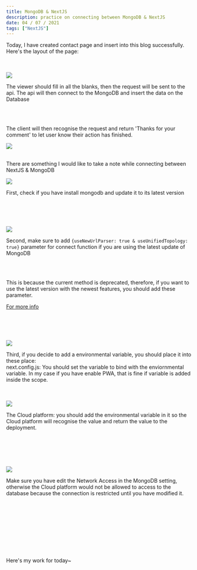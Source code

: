 ```yaml
---
title: MongoDB & NextJS
description: practice on connecting between MongoDB & NextJS
date: 04 / 07 / 2021
tags: ["NextJS"]
---
```


<p>Today, I have created contact page and insert into this blog successfully.
Here's the layout of the page:</p>
<br/><br/>
<Image layout='fill' src='/image/Blog/20210704-0239/20210704-0007.png'></Image>
<p>The viewer should fill in all the blanks, then the request will be sent to the api.
The api will then connect to the MongoDB and insert the data on the Database</p>
<br/><br/>
<p>The client will then recognise the request 
and return 'Thanks for your comment' to let user know their action has finished.</p>
<Image layout='fill' src='/image/Blog/20210704-0239/20210704-0006.png'></Image>
<br/><br/>
<p>There are something I would like to take a note while connecting between NextJS & MongoDB</p>
<Image layout='fill' src='/image/Blog/20210704-0239/20210704-0001.png'></Image><br/>
<p>First, check if you have install mongodb and update it to its latest version</p>
<br/><br/><br/><br/>
<Image layout='fill' src='/image/Blog/20210704-0239/20210704-0003.png'></Image><br/>
<p>Second, make sure to add <code>{useNewUrlParser: true & useUnifiedTopology: true}</code> parameter for connect function if you are using the latest update of MongoDB</p>
<br/><br/>
<p>This is because the current method is deprecated, therefore, if you want to use the latest version with the newest features, you should add these parameter.</p>
<a class='font-bold' href='https://docs.mongodb.com/drivers/node/current/fundamentals/connection/'>For more info<a>

<br/><br/><br/><br/>
<Image layout='fill' src='/image/Blog/20210704-0239/20210704-0002.png'></Image>

<p>Third, if you decide to add a environmental variable, you should place it into these place:<br/>
next.config.js: You should set the variable to bind with the enviornmental variable. In my case if you have enable PWA, that is fine if variable is added inside the scope.</p>
<br/><br/>
<Image layout='fill' src='/image/Blog/20210704-0239/20210704-0008.png'></Image>
<p>The Cloud platform: you should add the environmental variable in it so the Cloud platform will recognise the value and return the value to the deployment.</p>
<br/><br/><br/><br/>

<Image layout='fill' src='/image/Blog/20210704-0239/20210704-0005.png'></Image>

<p>Make sure you have edit the Network Access in the MongoDB setting, 
otherwise the Cloud platform would not be allowed to access to the database because the connection is restricted until you have modified it.</p>

<br/><br/><br/><br/><br/><br/><br/><br/>

<p>Here's my work for today~</p>
